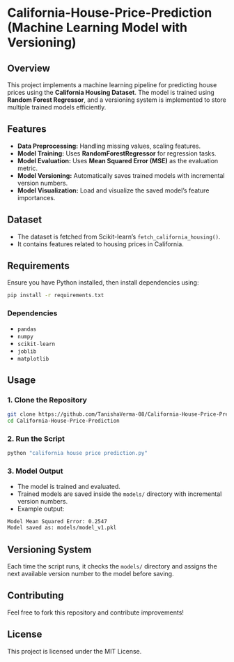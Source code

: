 # California-House-Price-Prediction (Machine Learning Model with Versioning)

## Overview

This project implements a machine learning pipeline for predicting house prices using the **California Housing Dataset**. The model is trained using **Random Forest Regressor**, and a versioning system is implemented to store multiple trained models efficiently.

## Features

- **Data Preprocessing:** Handling missing values, scaling features.
- **Model Training:** Uses **RandomForestRegressor** for regression tasks.
- **Model Evaluation:** Uses **Mean Squared Error (MSE)** as the evaluation metric.
- **Model Versioning:** Automatically saves trained models with incremental version numbers.
- **Model Visualization:** Load and visualize the saved model’s feature importances.

## Dataset

- The dataset is fetched from Scikit-learn’s `fetch_california_housing()`.
- It contains features related to housing prices in California.

## Requirements

Ensure you have Python installed, then install dependencies using:

```sh
pip install -r requirements.txt
```

### Dependencies

- `pandas`
- `numpy`
- `scikit-learn`
- `joblib`
- `matplotlib`

## Usage

### 1. Clone the Repository

```sh
git clone https://github.com/TanishaVerma-08/California-House-Price-Prediction
cd California-House-Price-Prediction
```

### 2. Run the Script

```sh
python "california house price prediction.py"
```

### 3. Model Output

- The model is trained and evaluated.
- Trained models are saved inside the `models/` directory with incremental version numbers.
- Example output:

```sh
Model Mean Squared Error: 0.2547
Model saved as: models/model_v1.pkl
```

## Versioning System

Each time the script runs, it checks the `models/` directory and assigns the next available version number to the model before saving.

## Contributing

Feel free to fork this repository and contribute improvements!

## License

This project is licensed under the MIT License.

